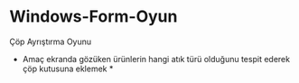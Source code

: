 # Windows-Form-Oyun
Çöp Ayrıştırma Oyunu
* Amaç ekranda gözüken ürünlerin hangi atık türü olduğunu tespit ederek çöp kutusuna eklemek *
